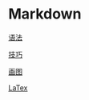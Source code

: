 # Markdown

[语法](MarkDown_语法.md)

[技巧](MarkDown_进阶.md)

[画图](MarkDown_Mermaid.md)

[LaTex](LaTex语法.md)

